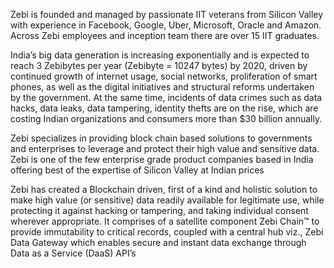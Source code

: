Zebi is founded and managed by passionate IIT veterans from Silicon Valley with
experience in Facebook, Google, Uber, Microsoft, Oracle and Amazon. Across Zebi
employees and inception team there are over 15 IIT graduates.

India’s big data generation is increasing exponentially and is expected to reach 3
Zebibytes per year (Zebibyte = 10247 bytes) by 2020, driven by continued growth of
internet usage, social networks, proliferation of smart phones, as well as the digital
initiatives and structural reforms undertaken by the government. At the same time,
incidents of data crimes such as data hacks, data leaks, data tampering, identity
thefts are on the rise, which are costing Indian organizations and consumers more
than $30 billion annually.

Zebi specializes in providing block chain based solutions to governments and
enterprises to leverage and protect their high value and sensitive data. Zebi is one of
the few enterprise grade product companies based in India offering best of the
expertise of Silicon Valley at Indian prices

Zebi has created a Blockchain driven, first of a kind and holistic solution to make
high value (or sensitive) data readily available for legitimate use, while protecting it
against hacking or tampering, and taking individual consent wherever appropriate. It
comprises of a satellite component Zebi Chain™ to provide immutability to critical
records, coupled with a central hub viz., Zebi Data Gateway which enables secure and
instant data exchange through Data as a Service (DaaS) API’s

